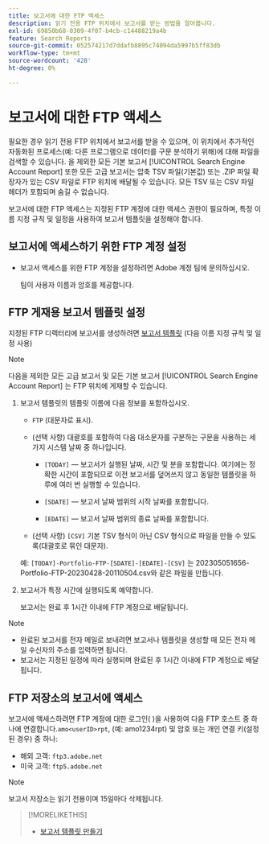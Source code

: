 ```yaml
---
title: 보고서에 대한 FTP 액세스
description: 읽기 전용 FTP 위치에서 보고서를 받는 방법을 알아봅니다.
exl-id: 69850b68-0309-4f07-b4cb-c14488219a4b
feature: Search Reports
source-git-commit: 052574217d7ddafb8895c74094da5997b5ff83db
workflow-type: tm+mt
source-wordcount: '428'
ht-degree: 0%

---
```


# 보고서에 대한 FTP 액세스

필요한 경우 읽기 전용 FTP 위치에서 보고서를 받을 수 있으며, 이 위치에서 추가적인 자동화된 프로세스(예: 다른 프로그램으로 데이터를 구문 분석하기 위해)에 대해 파일을 검색할 수 있습니다. 을 제외한 모든 기본 보고서 [!UICONTROL Search Engine Account Report] 또한 모든 고급 보고서는 압축 TSV 파일(기본값) 또는 .ZIP 파일 확장자가 있는 CSV 파일로 FTP 위치에 배달될 수 있습니다. 모든 TSV 또는 CSV 파일 헤더가 포함되며 숨길 수 없습니다.

보고서에 대한 FTP 액세스는 지정된 FTP 계정에 대한 액세스 권한이 필요하며, 특정 이름 지정 규칙 및 일정을 사용하여 보고서 템플릿을 설정해야 합니다.

## 보고서에 액세스하기 위한 FTP 계정 설정

* 보고서 액세스를 위한 FTP 계정을 설정하려면 Adobe 계정 팀에 문의하십시오.

  팀이 사용자 이름과 암호를 제공합니다.

## FTP 게재용 보고서 템플릿 설정

지정된 FTP 디렉터리에 보고서를 생성하려면 [보고서 템플릿](templates/template-create.md) (다음 이름 지정 규칙 및 일정 사용)

>[!NOTE]
>
>다음을 제외한 모든 고급 보고서 및 모든 기본 보고서 [!UICONTROL Search Engine Account Report] 는 FTP 위치에 게재할 수 있습니다.

1. 보고서 템플릿의 템플릿 이름에 다음 정보를 포함하십시오.

   * `FTP` (대문자로 표시).

   * (선택 사항) 대괄호를 포함하여 다음 대소문자를 구분하는 구문을 사용하는 세 가지 시스템 날짜 중 하나입니다.

      * `[TODAY]` — 보고서가 실행된 날짜, 시간 및 분을 포함합니다. 여기에는 정확한 시간이 포함되므로 이전 보고서를 덮어쓰지 않고 동일한 템플릿을 하루에 여러 번 실행할 수 있습니다.

      * `[SDATE]` — 보고서 날짜 범위의 시작 날짜를 포함합니다.

      * `[EDATE]` — 보고서 날짜 범위의 종료 날짜를 포함합니다.

   * (선택 사항) `[CSV]` 기본 TSV 형식이 아닌 CSV 형식으로 파일을 만들 수 있도록(대괄호로 묶인 대문자).

   예: `[TODAY]-Portfolio-FTP-[SDATE]-[EDATE]-[CSV]` 는 202305051656-Portfolio-FTP-20230428-20110504.csv와 같은 파일을 만듭니다.

1. 보고서가 특정 시간에 실행되도록 예약합니다.

   보고서는 완료 후 1시간 이내에 FTP 계정으로 배달됩니다.

>[!NOTE]
>
>* 완료된 보고서를 전자 메일로 보내려면 보고서나 템플릿을 생성할 때 모든 전자 메일 수신자의 주소를 입력하면 됩니다.
>* 보고서는 지정된 일정에 따라 실행되며 완료된 후 1시간 이내에 FTP 계정으로 배달됩니다.

## FTP 저장소의 보고서에 액세스

보고서에 액세스하려면 FTP 계정에 대한 로그인( )을 사용하여 다음 FTP 호스트 중 하나에 연결합니다.`amo<userID>rpt`, (예: amo1234rpt) 및 암호 또는 개인 연결 키(설정된 경우) 중 하나:

* 해외 고객: `ftp3.adobe.net`
* 미국 고객: `ftp5.adobe.net`

>[!NOTE]
>
>보고서 저장소는 읽기 전용이며 15일마다 삭제됩니다.


>[!MORELIKETHIS]
>
>* [보고서 템플릿 만들기](/help/search-social-commerce/reports/automation/templates/template-create.md)
